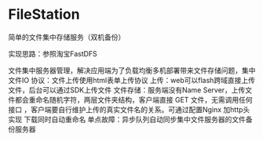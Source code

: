 # FileStation
简单的文件集中存储服务（双机备份）

实现思路：参照淘宝FastDFS

文件集中服务器管理，解决应用端为了负载均衡多机部署带来文件存储问题，集中文件IO
协议：文件上传使用html表单上传协议 
上传：web可以flash跨域直接上传文件，后台可以通过SDK上传文件
文件存储：服务端没有Name Server，上传文件都会重命名随机字符，两层文件夹结构，客户端直接 GET 文件，无需调用任何接口  ，客户端要自行维护上传的真实文件名的关系。可通过配置Nginx 加http头实现 下载同时自动重命名
单点故障：异步队列自动同步集中文件服务器的文件备份服务器
